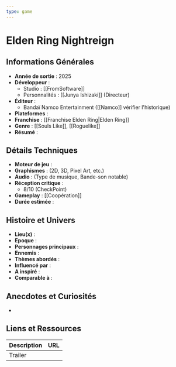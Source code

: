 ```yaml
---
type: game
---
```


# Elden Ring Nightreign

## Informations Générales

- **Année de sortie** : 2025
- **Développeur** : 
	- Studio : [[FromSoftware]]
	- Personnalités : [[Junya Ishizaki]] (Directeur)
- **Éditeur** : 
	- Bandaï Namco Entertainment ([[Namco]] vérifier l'historique)
- **Plateformes** : 
- **Franchise** : [[Franchise Elden Ring|Elden Ring]]
- **Genre** : [[Souls Like]], [[Roguelike]]
- **Résumé** : 

## Détails Techniques
- **Moteur de jeu** : 
- **Graphismes** : (2D, 3D, Pixel Art, etc.)
- **Audio** : (Type de musique, Bande-son notable)
- **Réception critique** : 
	- 8/10 (CheckPoint)
- **Gameplay** : [[Coopération]]
- **Durée estimée** : 

## Histoire et Univers
- **Lieu(x)** : 
- **Epoque** : 
- **Personnages principaux** : 
- **Ennemis** :
- **Thèmes abordés** : 
- **Influencé par** :
- **A inspiré** : 
- **Comparable à** :
## Anecdotes et Curiosités
- 
## Liens et Ressources

| Description | URL |
| ----------- | --- |
| Trailer     |     |
